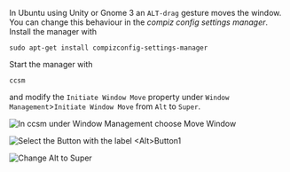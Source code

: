 
In Ubuntu using Unity or Gnome $3$ an `ALT-drag` gesture
moves the window. You can change this behaviour in the *compiz config
settings manager*. Install the manager with

~~~
sudo apt-get install compizconfig-settings-manager
~~~

Start the manager with

~~~
ccsm
~~~

and modify the `Initiate Window Move` property under `Window
Management`>`Initiate Window Move` from `Alt` to `Super`.

![In `ccsm` under Window Management choose Move Window](images/ccsm_window.png
 "ccsm main menu")

![Select the Button with the label `<Alt>Button1`](images/ccsm_move.png
 "ccsm initiate window move")

![Change `Alt` to `Super`](images/ccsm_super.png "ccsm switch Alt to Super")
